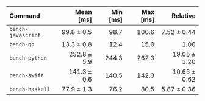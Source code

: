 | Command | Mean [ms] | Min [ms] | Max [ms] | Relative |
|:---|---:|---:|---:|---:|
| `bench-javascript` | 99.8 ± 0.5 | 98.7 | 100.6 | 7.52 ± 0.44 |
| `bench-go` | 13.3 ± 0.8 | 12.4 | 15.0 | 1.00 |
| `bench-python` | 252.8 ± 5.9 | 244.3 | 262.3 | 19.05 ± 1.20 |
| `bench-swift` | 141.3 ± 0.6 | 140.5 | 142.3 | 10.65 ± 0.62 |
| `bench-haskell` | 77.9 ± 1.3 | 76.2 | 80.5 | 5.87 ± 0.36 |
